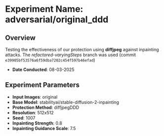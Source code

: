 # Experiment Name: adversarial/original_ddd

## Overview
Testing the effectiveness of our protection using **diffjpeg** against inpainting attacks. The *refactored-varyingSteps* branch was used (commit `e39905bf53576a6f59dba7202c454f597b46efad`)

- **Date Conducted**: 08-03-2025

## Experiment Parameters

- **Input Images**: original
- **Base Model**: stabilityai/stable-diffusion-2-inpainting
- **Protection Method**: diffjpegDDD
- **Resolution**: 512x512
- **Seed**: 1007
- **Inpainting Strength**: 0.8
- **Inpainting Guidance Scale**: 7.5